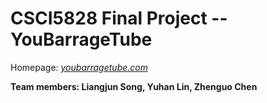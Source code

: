 # CSCI5828 Final Project -- YouBarrageTube
Homepage: [_youbarragetube.com_](http://youbarragetube.com)

**Team members: Liangjun Song, Yuhan Lin, Zhenguo Chen**

